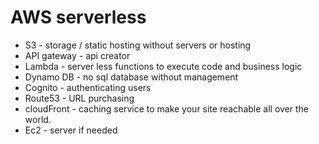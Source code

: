 # AWS serverless

- S3 - storage / static hosting without servers or hosting
- API gateway - api creator
- Lambda - server less functions to execute code and business logic
- Dynamo DB - no sql database without management
- Cognito - authenticating users
- Route53 - URL purchasing
- cloudFront - caching service to make your site reachable all over the world.
- Ec2 - server if needed
